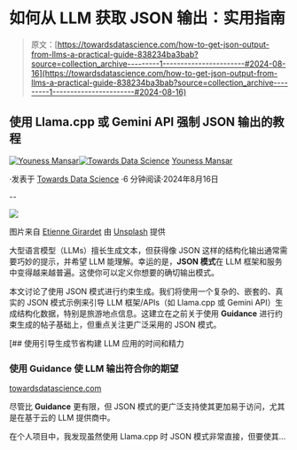 # 如何从 LLM 获取 JSON 输出：实用指南

> 原文：[https://towardsdatascience.com/how-to-get-json-output-from-llms-a-practical-guide-838234ba3bab?source=collection_archive---------1-----------------------#2024-08-16](https://towardsdatascience.com/how-to-get-json-output-from-llms-a-practical-guide-838234ba3bab?source=collection_archive---------1-----------------------#2024-08-16)

## 使用 Llama.cpp 或 Gemini API 强制 JSON 输出的教程

[](https://medium.com/@CVxTz?source=post_page---byline--838234ba3bab--------------------------------)[![Youness Mansar](../Images/b68fe2cbbe219ab0231922c7165f2b6a.png)](https://medium.com/@CVxTz?source=post_page---byline--838234ba3bab--------------------------------)[](https://towardsdatascience.com/?source=post_page---byline--838234ba3bab--------------------------------)[![Towards Data Science](../Images/a6ff2676ffcc0c7aad8aaf1d79379785.png)](https://towardsdatascience.com/?source=post_page---byline--838234ba3bab--------------------------------) [Youness Mansar](https://medium.com/@CVxTz?source=post_page---byline--838234ba3bab--------------------------------)

·发表于 [Towards Data Science](https://towardsdatascience.com/?source=post_page---byline--838234ba3bab--------------------------------) ·6 分钟阅读·2024年8月16日

--

![](../Images/4f4a4ebe1e72bb0b28eee0286a787add.png)

图片来自 [Etienne Girardet](https://unsplash.com/@etiennegirardet?utm_source=medium&utm_medium=referral) 由 [Unsplash](https://unsplash.com/?utm_source=medium&utm_medium=referral) 提供

大型语言模型（LLMs）擅长生成文本，但获得像 JSON 这样的结构化输出通常需要巧妙的提示，并希望 LLM 能理解。幸运的是，**JSON 模式**在 LLM 框架和服务中变得越来越普遍。这使你可以定义你想要的确切输出模式。

本文讨论了使用 JSON 模式进行约束生成。我们将使用一个复杂的、嵌套的、真实的 JSON 模式示例来引导 LLM 框架/APIs（如 Llama.cpp 或 Gemini API）生成结构化数据，特别是旅游地点信息。这建立在之前关于使用 **Guidance** 进行约束生成的帖子基础上，但重点关注更广泛采用的 JSON 模式。

[](/save-time-and-effort-when-building-llm-apps-using-guided-generation-05f7237a3512?source=post_page-----838234ba3bab--------------------------------) [## 使用引导生成节省构建 LLM 应用的时间和精力

### 使用 Guidance 使 LLM 输出符合你的期望

[towardsdatascience.com](/save-time-and-effort-when-building-llm-apps-using-guided-generation-05f7237a3512?source=post_page-----838234ba3bab--------------------------------)

尽管比 **Guidance** 更有限，但 JSON 模式的更广泛支持使其更加易于访问，尤其是在基于云的 LLM 提供商中。

在个人项目中，我发现虽然使用 Llama.cpp 时 JSON 模式非常直接，但要使其…
